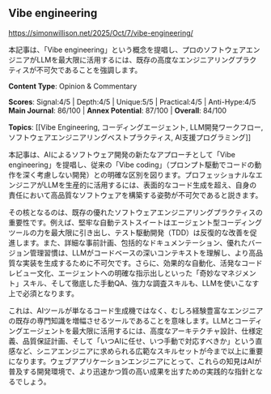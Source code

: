 ## Vibe engineering

https://simonwillison.net/2025/Oct/7/vibe-engineering/

本記事は、「Vibe engineering」という概念を提唱し、プロのソフトウェアエンジニアがLLMを最大限に活用するには、既存の高度なエンジニアリングプラクティスが不可欠であることを強調します。

**Content Type**: Opinion & Commentary

**Scores**: Signal:4/5 | Depth:4/5 | Unique:5/5 | Practical:4/5 | Anti-Hype:4/5
**Main Journal**: 86/100 | **Annex Potential**: 87/100 | **Overall**: 84/100

**Topics**: [[Vibe Engineering, コーディングエージェント, LLM開発ワークフロー, ソフトウェアエンジニアリングベストプラクティス, AI支援プログラミング]]

本記事は、AIによるソフトウェア開発の新たなアプローチとして「Vibe engineering」を提唱し、従来の「Vibe coding」（プロンプト駆動でコードの動作を深く考慮しない開発）との明確な区別を図ります。プロフェッショナルなエンジニアがLLMを生産的に活用するには、表面的なコード生成を超え、自身の責任において高品質なソフトウェアを構築する姿勢が不可欠であると説きます。

その核となるのは、既存の優れたソフトウェアエンジニアリングプラクティスの重要性です。例えば、堅牢な自動テストスイートはエージェント型コーディングツールの力を最大限に引き出し、テスト駆動開発（TDD）は反復的な改善を促進します。また、詳細な事前計画、包括的なドキュメンテーション、優れたバージョン管理習慣は、LLMがコードベースの深いコンテキストを理解し、より高品質な実装を生成するために不可欠です。さらに、効果的な自動化、活発なコードレビュー文化、エージェントへの明確な指示出しといった「奇妙なマネジメント」スキル、そして徹底した手動QA、強力な調査スキルも、LLMを使いこなす上で必須となります。

これは、AIツールが単なるコード生成機ではなく、むしろ経験豊富なエンジニアの既存の専門知識を増幅させるツールであることを意味します。LLMとコーディングエージェントを最大限に活用するには、高度なアーキテクチャ設計、仕様定義、品質保証計画、そして「いつAIに任せ、いつ手動で対応すべきか」という直感など、シニアエンジニアに求められる広範なスキルセットが今まで以上に重要になります。ウェブアプリケーションエンジニアにとって、これらの知見はAIが普及する開発環境で、より迅速かつ質の高い成果を出すための実践的な指針となるでしょう。